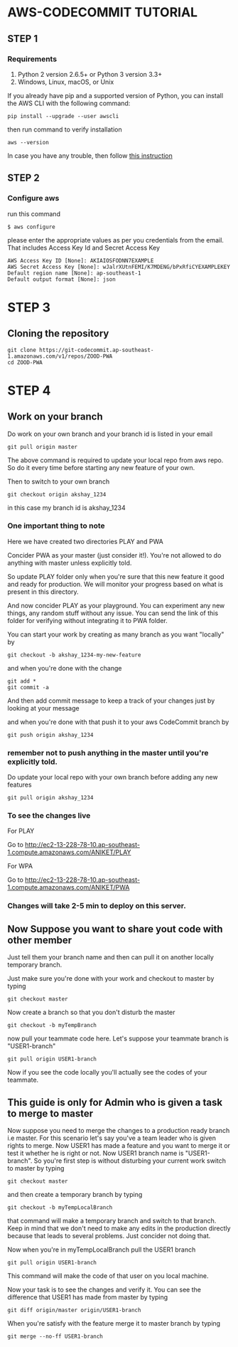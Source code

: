 # AWS-CODECOMMIT TUTORIAL

## STEP 1
###  Requirements
1. Python 2 version 2.6.5+ or Python 3 version 3.3+
2. Windows, Linux, macOS, or Unix

If you already have pip and a supported version of Python, you can install the AWS CLI with the following command:

```
pip install --upgrade --user awscli
```
then run command to verify installation

``` 
aws --version
```

In case you have any trouble, then follow [this instruction](http://docs.aws.amazon.com/cli/latest/userguide/installing.html)

## STEP 2
### Configure aws

run this command

```
$ aws configure
```

please enter the appropriate values as per you credentials from the email. That includes Access Key Id and Secret Access Key

```
AWS Access Key ID [None]: AKIAIOSFODNN7EXAMPLE
AWS Secret Access Key [None]: wJalrXUtnFEMI/K7MDENG/bPxRfiCYEXAMPLEKEY
Default region name [None]: ap-southeast-1
Default output format [None]: json
```

# STEP 3
## Cloning the repository

```
git clone https://git-codecommit.ap-southeast-1.amazonaws.com/v1/repos/ZOOD-PWA
cd ZOOD-PWA
```

# STEP 4
## Work on your branch

Do work on your own branch and your branch id is listed in your email

``` 
git pull origin master 
```

The above command is required to update your local repo from aws repo. So do it every time before starting any new feature of your own.

Then to switch to your own branch

```
git checkout origin akshay_1234
```

in this case my branch id is akshay_1234

### One important thing to note
Here we have created two directories PLAY and PWA

Concider PWA as your master (just consider it!). You're not allowed to do anything with master unless explicitly told.

So update PLAY folder only when you're sure that this new feature it good and ready for production. We will monitor your progress based on what is present in this directory.

And now concider PLAY as your playground. You can experiment any new things, any random stuff without any issue. You can send the link of this folder for verifying without integrating it to PWA folder. 

You can start your work by creating as many branch as you want "locally" by

```
git checkout -b akshay_1234-my-new-feature
```

and when you're done with the change
```
git add *
git commit -a
```


And then add commit message to keep a track of your changes just by looking at your message

and when you're done with that push it to your aws CodeCommit branch by 
```
git push origin akshay_1234
```
### remember not to push anything in the master until you're explicitly told.

Do update your local repo with your own branch before adding any new features

```
git pull origin akshay_1234
```

### To see the changes live
For PLAY

Go to http://ec2-13-228-78-10.ap-southeast-1.compute.amazonaws.com/ANIKET/PLAY

For WPA

Go to http://ec2-13-228-78-10.ap-southeast-1.compute.amazonaws.com/ANIKET/PWA

### Changes will take 2-5 min to deploy on this server.

## Now Suppose you want to share yout code with other member
Just tell them your branch name and then can pull it on another locally temporary branch.

Just make sure you're done with your work and checkout to master by typing
```
git checkout master
```
Now create a branch so that you don't disturb the master
``` 
git checkout -b myTempBranch
```
now pull your teammate code here. Let's suppose your teammate branch is "USER1-branch"
```
git pull origin USER1-branch
```
Now if you see the code locally you'll actually see the codes of your teammate.
## This guide is only for Admin who is given a task to merge to master

Now suppose you need to merge the changes to a production ready branch i.e master. For this scenario let's say you've a team leader who is given rights to merge. Now USER1 has made a feature and you want to merge it or test it whether he is right or not. Now USER1 branch name is "USER1-branch".
So you're first step is without disturbing your current work switch to master by typing
```
git checkout master
```
and then create a temporary branch by typing
```
git checkout -b myTempLocalBranch
```
that command will make a temporary branch and switch to that branch. Keep in mind that we don't need to make any edits in the production directly because that leads to several problems. Just concider not doing that.

Now when you're in myTempLocalBranch pull the USER1 branch
```
git pull origin USER1-branch
```
This command will make the code of that user on you local machine.

Now your task is to see the changes and verify it. You can see the difference that USER1 has made from master by typing
```
git diff origin/master origin/USER1-branch
 ```
When you're satisfy with the feature merge it to master branch by typing
```
git merge --no-ff USER1-branch
```
